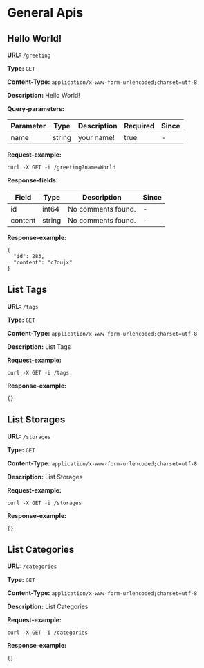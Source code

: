 
# General Apis
## Hello World!
**URL:** `/greeting`

**Type:** `GET`


**Content-Type:** `application/x-www-form-urlencoded;charset=utf-8`

**Description:** Hello World!



**Query-parameters:**

Parameter|Type|Description|Required|Since
---|---|---|---|---
name|string|your name!|true|-


**Request-example:**
```
curl -X GET -i /greeting?name=World
```
**Response-fields:**

Field | Type|Description|Since
---|---|---|---
id|int64|No comments found.|-
content|string|No comments found.|-

**Response-example:**
```
{
  "id": 283,
  "content": "c7oujx"
}
```

## List Tags
**URL:** `/tags`

**Type:** `GET`


**Content-Type:** `application/x-www-form-urlencoded;charset=utf-8`

**Description:** List Tags





**Request-example:**
```
curl -X GET -i /tags
```

**Response-example:**
```
{}
```

## List Storages
**URL:** `/storages`

**Type:** `GET`


**Content-Type:** `application/x-www-form-urlencoded;charset=utf-8`

**Description:** List Storages





**Request-example:**
```
curl -X GET -i /storages
```

**Response-example:**
```
{}
```

## List Categories
**URL:** `/categories`

**Type:** `GET`


**Content-Type:** `application/x-www-form-urlencoded;charset=utf-8`

**Description:** List Categories





**Request-example:**
```
curl -X GET -i /categories
```

**Response-example:**
```
{}
```

